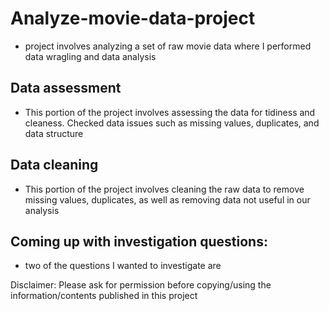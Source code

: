 # Analyze-movie-data-project

- project involves analyzing a set of raw movie data where I performed data wragling and data analysis

## Data assessment 
- This portion of the project involves assessing the data for tidiness and cleaness. Checked data issues such as missing values, duplicates, and data structure

## Data cleaning
- This portion of the project involves cleaning the raw data to remove missing values, duplicates, as well as removing data not useful in our analysis

## Coming up with investigation questions:
- two of the questions I wanted to investigate are


Disclaimer: Please ask for permission before copying/using the information/contents published in this project
